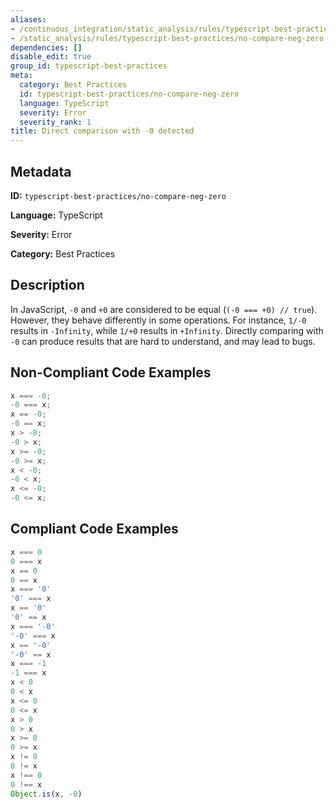 ```yaml
---
aliases:
- /continuous_integration/static_analysis/rules/typescript-best-practices/no-compare-neg-zero
- /static_analysis/rules/typescript-best-practices/no-compare-neg-zero
dependencies: []
disable_edit: true
group_id: typescript-best-practices
meta:
  category: Best Practices
  id: typescript-best-practices/no-compare-neg-zero
  language: TypeScript
  severity: Error
  severity_rank: 1
title: Direct comparison with -0 detected
---
```

<!--  SOURCED FROM https://github.com/DataDog/datadog-static-analyzer-rule-docs -->


## Metadata
**ID:** `typescript-best-practices/no-compare-neg-zero`

**Language:** TypeScript

**Severity:** Error

**Category:** Best Practices

## Description
In JavaScript, `-0` and `+0` are considered to be equal (`(-0 === +0) // true`). However, they behave differently in some operations. For instance, `1/-0` results in `-Infinity`, while `1/+0` results in `+Infinity`. Directly comparing with `-0` can produce results that are hard to understand, and may lead to bugs.

## Non-Compliant Code Examples
```typescript
x === -0;
-0 === x;
x == -0;
-0 == x;
x > -0;
-0 > x;
x >= -0;
-0 >= x;
x < -0;
-0 < x;
x <= -0;
-0 <= x;
```

## Compliant Code Examples
```typescript
x === 0
0 === x
x == 0
0 == x
x === '0'
'0' === x
x == '0'
'0' == x
x === '-0'
'-0' === x
x == '-0'
'-0' == x
x === -1
-1 === x
x < 0
0 < x
x <= 0
0 <= x
x > 0
0 > x
x >= 0
0 >= x
x != 0
0 != x
x !== 0
0 !== x
Object.is(x, -0)
```

